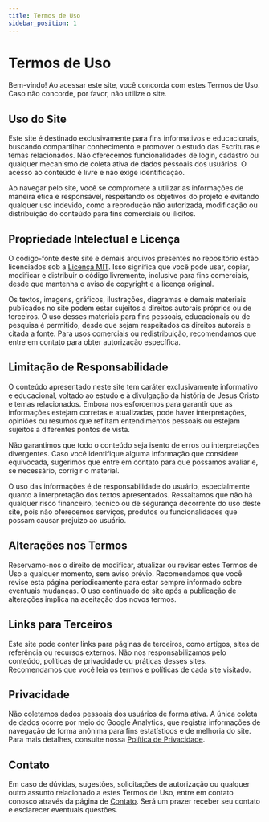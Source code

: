 ```yaml
---
title: Termos de Uso
sidebar_position: 1
---
```


# Termos de Uso

Bem-vindo! Ao acessar este site, você concorda com estes Termos de Uso. Caso não concorde, por favor, não utilize o site.

## Uso do Site

Este site é destinado exclusivamente para fins informativos e educacionais, buscando compartilhar conhecimento e promover o estudo das Escrituras e temas relacionados. Não oferecemos funcionalidades de login, cadastro ou qualquer mecanismo de coleta ativa de dados pessoais dos usuários. O acesso ao conteúdo é livre e não exige identificação.

Ao navegar pelo site, você se compromete a utilizar as informações de maneira ética e responsável, respeitando os objetivos do projeto e evitando qualquer uso indevido, como a reprodução não autorizada, modificação ou distribuição do conteúdo para fins comerciais ou ilícitos.

## Propriedade Intelectual e Licença

O código-fonte deste site e demais arquivos presentes no repositório estão licenciados sob a [Licença MIT](https://opensource.org/licenses/MIT). Isso significa que você pode usar, copiar, modificar e distribuir o código livremente, inclusive para fins comerciais, desde que mantenha o aviso de copyright e a licença original.

Os textos, imagens, gráficos, ilustrações, diagramas e demais materiais publicados no site podem estar sujeitos a direitos autorais próprios ou de terceiros. O uso desses materiais para fins pessoais, educacionais ou de pesquisa é permitido, desde que sejam respeitados os direitos autorais e citada a fonte. Para usos comerciais ou redistribuição, recomendamos que entre em contato para obter autorização específica.

## Limitação de Responsabilidade

O conteúdo apresentado neste site tem caráter exclusivamente informativo e educacional, voltado ao estudo e à divulgação da história de Jesus Cristo e temas relacionados. Embora nos esforcemos para garantir que as informações estejam corretas e atualizadas, pode haver interpretações, opiniões ou resumos que reflitam entendimentos pessoais ou estejam sujeitos a diferentes pontos de vista.

Não garantimos que todo o conteúdo seja isento de erros ou interpretações divergentes. Caso você identifique alguma informação que considere equivocada, sugerimos que entre em contato para que possamos avaliar e, se necessário, corrigir o material.

O uso das informações é de responsabilidade do usuário, especialmente quanto à interpretação dos textos apresentados. Ressaltamos que não há qualquer risco financeiro, técnico ou de segurança decorrente do uso deste site, pois não oferecemos serviços, produtos ou funcionalidades que possam causar prejuízo ao usuário.

## Alterações nos Termos

Reservamo-nos o direito de modificar, atualizar ou revisar estes Termos de Uso a qualquer momento, sem aviso prévio. Recomendamos que você revise esta página periodicamente para estar sempre informado sobre eventuais mudanças. O uso continuado do site após a publicação de alterações implica na aceitação dos novos termos.

## Links para Terceiros

Este site pode conter links para páginas de terceiros, como artigos, sites de referência ou recursos externos. Não nos responsabilizamos pelo conteúdo, políticas de privacidade ou práticas desses sites. Recomendamos que você leia os termos e políticas de cada site visitado.

## Privacidade

Não coletamos dados pessoais dos usuários de forma ativa. A única coleta de dados ocorre por meio do Google Analytics, que registra informações de navegação de forma anônima para fins estatísticos e de melhoria do site. Para mais detalhes, consulte nossa [Política de Privacidade](/privacy-policy).

## Contato

Em caso de dúvidas, sugestões, solicitações de autorização ou qualquer outro assunto relacionado a estes Termos de Uso, entre em contato conosco através da página de [Contato](/contact). Será um prazer receber seu contato e esclarecer eventuais questões.
